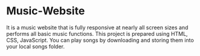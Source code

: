 # Music-Website
It is a music website that is fully responsive at nearly all screen sizes and performs all basic music functions. This project is prepared using HTML, CSS, JavaScript. You can play songs by downloading and storing them into your local songs folder.
